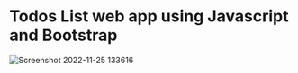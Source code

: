 # Todos List web app using Javascript and Bootstrap 
![Screenshot 2022-11-25 133616](https://user-images.githubusercontent.com/90892063/203931592-96ae53a4-f6c6-4b91-bf38-b50594c48555.jpg)

